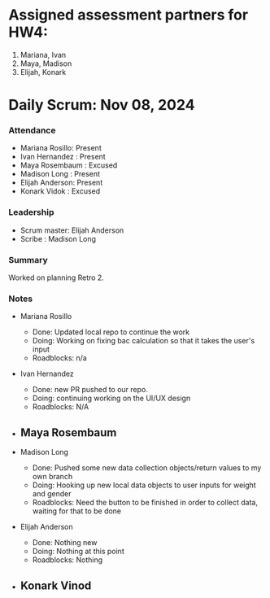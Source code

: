 # Assigned assessment partners for HW4:

1. Mariana, Ivan
2. Maya, Madison
3. Elijah, Konark


# Daily Scrum: Nov 08, 2024

### Attendance
- Mariana Rosillo: Present
- Ivan Hernandez : Present
- Maya Rosembaum : Excused
- Madison Long   : Present
- Elijah Anderson: Present
- Konark Vidok   : Excused

### Leadership
- Scrum master: Elijah Anderson
- Scribe      : Madison Long

### Summary
Worked on planning Retro 2.

### Notes
- Mariana Rosillo
    - Done: Updated local repo to continue the work
    - Doing: Working on fixing bac calculation so that it takes the user's input
    - Roadblocks: n/a

- Ivan Hernandez
    - Done: new PR pushed to our repo.
    - Doing: continuing working on the UI/UX design
    - Roadblocks: N/A

- Maya Rosembaum 
    - 

- Madison Long
    - Done: Pushed some new data collection objects/return values to my own branch
    - Doing: Hooking up new local data objects to user inputs for weight and gender
    - Roadblocks: Need the button to be finished in order to collect data, waiting for that to be done

- Elijah Anderson
    - Done: Nothing new
    - Doing: Nothing at this point
    - Roadblocks: Nothing

- Konark Vinod
    - 
